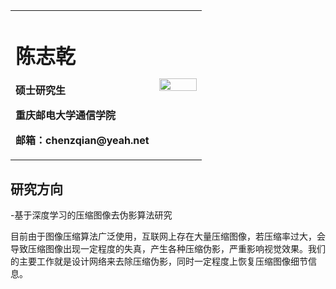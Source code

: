 <table border="0">
  <tr>
    <td width="75%">
      <h1>陈志乾</h1>
      <p><b>硕士研究生</b></p>
      <p><b>重庆邮电大学通信学院</b></p>
      <p><b>邮箱：chenzqian@yeah.net</b></p>
    </td>
    <td width="25%">
      <img src="zj.jpg" width="100%">      <!--% 插入证件照代码-->
    </td>
  </tr>
</table>

## 研究方向

-基于深度学习的压缩图像去伪影算法研究

目前由于图像压缩算法广泛使用，互联网上存在大量压缩图像，若压缩率过大，会导致压缩图像出现一定程度的失真，产生各种压缩伪影，严重影响视觉效果。我们的主要工作就是设计网络来去除压缩伪影，同时一定程度上恢复压缩图像细节信息。
